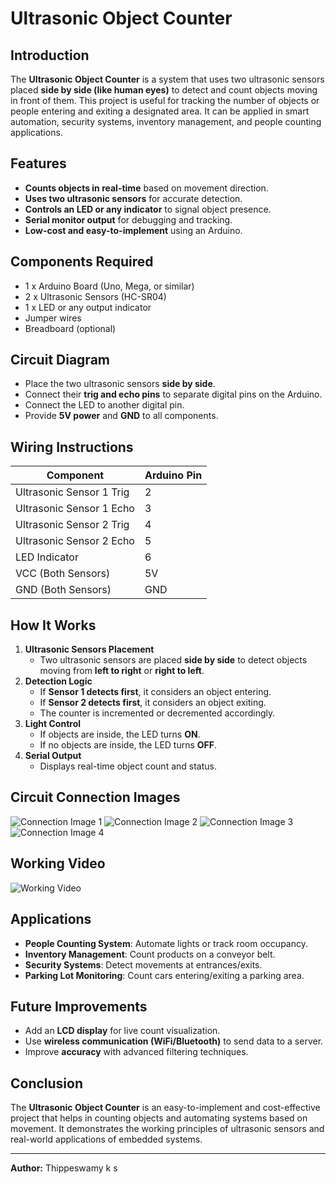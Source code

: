 # Ultrasonic Object Counter

## Introduction
The **Ultrasonic Object Counter** is a system that uses two ultrasonic sensors placed **side by side (like human eyes)** to detect and count objects moving in front of them. This project is useful for tracking the number of objects or people entering and exiting a designated area. It can be applied in smart automation, security systems, inventory management, and people counting applications.

## Features
- **Counts objects in real-time** based on movement direction.
- **Uses two ultrasonic sensors** for accurate detection.
- **Controls an LED or any indicator** to signal object presence.
- **Serial monitor output** for debugging and tracking.
- **Low-cost and easy-to-implement** using an Arduino.

## Components Required
- 1 x Arduino Board (Uno, Mega, or similar)
- 2 x Ultrasonic Sensors (HC-SR04)
- 1 x LED or any output indicator
- Jumper wires
- Breadboard (optional)

## Circuit Diagram
- Place the two ultrasonic sensors **side by side**.
- Connect their **trig and echo pins** to separate digital pins on the Arduino.
- Connect the LED to another digital pin.
- Provide **5V power** and **GND** to all components.

## Wiring Instructions
| Component        | Arduino Pin |
|-----------------|------------|
| Ultrasonic Sensor 1 Trig | 2  |
| Ultrasonic Sensor 1 Echo | 3  |
| Ultrasonic Sensor 2 Trig | 4  |
| Ultrasonic Sensor 2 Echo | 5  |
| LED Indicator | 6  |
| VCC (Both Sensors) | 5V  |
| GND (Both Sensors) | GND |

## How It Works
1. **Ultrasonic Sensors Placement**
   - Two ultrasonic sensors are placed **side by side** to detect objects moving from **left to right** or **right to left**.
2. **Detection Logic**
   - If **Sensor 1 detects first**, it considers an object entering.
   - If **Sensor 2 detects first**, it considers an object exiting.
   - The counter is incremented or decremented accordingly.
3. **Light Control**
   - If objects are inside, the LED turns **ON**.
   - If no objects are inside, the LED turns **OFF**.
4. **Serial Output**
   - Displays real-time object count and status.


## Circuit Connection Images
![Connection Image 1](https://github.com/user-attachments/assets/b65aa515-74f1-48da-9055-29b064adcf41)
![Connection Image 2](https://github.com/user-attachments/assets/a8433de6-da40-4519-86c1-1ab59ac7eba9)
![Connection Image 3](https://github.com/user-attachments/assets/a665460e-24bc-463a-8114-78541977ee32)
![Connection Image 4](https://github.com/user-attachments/assets/00784307-5ae9-4f85-9f2e-405f5ebf0100)

## Working Video
![Working Video](https://github.com/user-attachments/assets/1469772b-18d2-4d29-8dd3-6dbba9e1463c)

## Applications
- **People Counting System**: Automate lights or track room occupancy.
- **Inventory Management**: Count products on a conveyor belt.
- **Security Systems**: Detect movements at entrances/exits.
- **Parking Lot Monitoring**: Count cars entering/exiting a parking area.

## Future Improvements
- Add an **LCD display** for live count visualization.
- Use **wireless communication (WiFi/Bluetooth)** to send data to a server.
- Improve **accuracy** with advanced filtering techniques.

## Conclusion
The **Ultrasonic Object Counter** is an easy-to-implement and cost-effective project that helps in counting objects and automating systems based on movement. It demonstrates the working principles of ultrasonic sensors and real-world applications of embedded systems.

---

**Author:** Thippeswamy k s 
